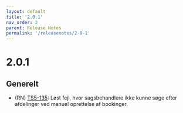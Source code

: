 ```yaml
---
layout: default
title: '2.0.1'
nav_order: 2
parent: Release Notes
permalink: '/releasenotes/2-0-1'
---
```


# 2.0.1

## Generelt

- (RN) [TS5-135](https://sd.trifork.com/projects/TS5/queues/custom/95/TS5-135): Løst fejl, hvor sagsbehandlere ikke kunne søge efter afdelinger ved manuel oprettelse af bookinger.
